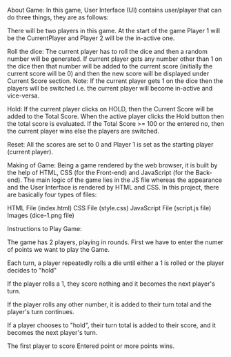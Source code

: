 About Game: In this game, User Interface (UI) contains user/player that can do three things, they are as follows:



There will be two players in this game. At the start of the game Player 1 will be the CurrentPlayer and Player 2 will be the in-active one.

Roll the dice: The current player has to roll the dice and then a random number will be generated. If current player gets any number other than 1 on the dice then that number will be added to the current score (initially the current score will be 0) and then the new score will be displayed under Current Score section.  Note: If the current player gets 1 on the dice then the players will be switched i.e. the current player will become in-active and vice-versa.

Hold: If the current player clicks on HOLD, then the Current Score will be added to the Total Score. When the active player clicks the Hold button then the total score is evaluated. If the Total Score >= 100 or the entered no, then the current player wins else the players are switched.

Reset: All the scores are set to 0 and Player 1 is set as the starting player (current player).

Making of Game: Being a game rendered by the web browser, it is built by the help of HTML, CSS (for the Front-end) and JavaScript (for the Back-end). The main logic of the game lies in the JS file whereas the appearance and the User Interface is rendered by HTML and CSS. In this project, there are basically four types of files:

HTML File (index.html)
CSS File (style.css)
JavaScript File (script.js file)
Images (dice-1.png file)

Instructions to Play Game:

The game has 2 players, playing in rounds.
First we have to enter the numer of points we want to play the Game.

Each turn, a player repeatedly rolls a die until either a 1 is rolled or the player decides to "hold"

If the player rolls a 1, they score nothing and it becomes the next player's turn.

If the player rolls any other number, it is added to their turn total and the player's turn continues.

If a player chooses to "hold", their turn total is added to their score, and it becomes the next player's turn.

The first player to score Entered point or more points wins.